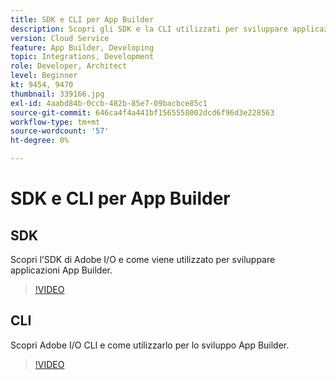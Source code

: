 ```yaml
---
title: SDK e CLI per App Builder
description: Scopri gli SDK e la CLI utilizzati per sviluppare applicazioni App Builder.
version: Cloud Service
feature: App Builder, Developing
topic: Integrations, Development
role: Developer, Architect
level: Beginner
kt: 9454, 9470
thumbnail: 339166.jpg
exl-id: 4aabd84b-0ccb-482b-85e7-09bacbce85c1
source-git-commit: 646ca4f4a441bf1565558002dcd6f96d3e228563
workflow-type: tm+mt
source-wordcount: '57'
ht-degree: 0%

---
```


# SDK e CLI per App Builder

## SDK

Scopri l’SDK di Adobe I/O e come viene utilizzato per sviluppare applicazioni App Builder.

>[!VIDEO](https://video.tv.adobe.com/v/339166/?quality=12&learn=on)

## CLI

Scopri Adobe I/O CLI e come utilizzarlo per lo sviluppo App Builder.

>[!VIDEO](https://video.tv.adobe.com/v/339167/?quality=12&learn=on)
